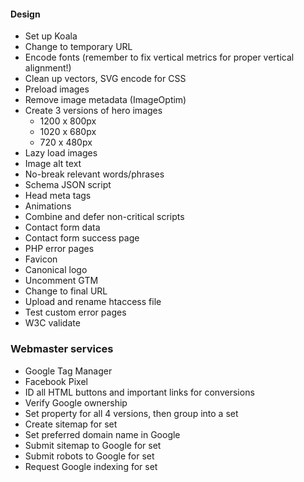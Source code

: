 #### Design

- Set up Koala
- Change <head> <base> to temporary URL
- Encode fonts (remember to fix vertical metrics for proper vertical alignment!)
- Clean up vectors, SVG encode for CSS
- Preload images
- Remove image metadata (ImageOptim)
- Create 3 versions of hero images
    - 1200 x 800px
    - 1020 x 680px
    - 720 x 480px
- Lazy load images
- Image alt text
- No-break relevant words/phrases
- Schema JSON script
- Head meta tags
- Animations
- Combine and defer non-critical scripts
- Contact form data
- Contact form success page
- PHP error pages
- Favicon
- Canonical logo
- Uncomment GTM
- Change <head> <base> to final URL
- Upload and rename htaccess file
- Test custom error pages
- W3C validate

### Webmaster services

- Google Tag Manager
- Facebook Pixel
- ID all HTML buttons and important links for conversions
- Verify Google ownership
- Set property for all 4 versions, then group into a set
- Create sitemap for set
- Set preferred domain name in Google
- Submit sitemap to Google for set
- Submit robots to Google for set
- Request Google indexing for set

